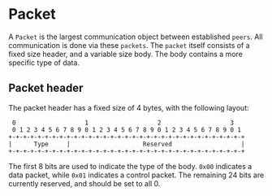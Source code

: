 # Packet

A `Packet` is the largest communication object between established `peers`. All communication is done
via these `packets`. The `packet` itself consists of a fixed size header, and a variable size body.
The body contains a more specific type of data.

## Packet header

The packet header has a fixed size of 4 bytes, with the following layout:

```
 0                   1                   2                   3
 0 1 2 3 4 5 6 7 8 9 0 1 2 3 4 5 6 7 8 9 0 1 2 3 4 5 6 7 8 9 0 1
+-+-+-+-+-+-+-+-+-+-+-+-+-+-+-+-+-+-+-+-+-+-+-+-+-+-+-+-+-+-+-+-+
|      Type     |                    Reserved                   |
+-+-+-+-+-+-+-+-+-+-+-+-+-+-+-+-+-+-+-+-+-+-+-+-+-+-+-+-+-+-+-+-+
```

The first 8 bits are used to indicate the type of the body. `0x00` indicates a data packet, while `0x01`
indicates a control packet. The remaining 24 bits are currently reserved, and should be set to all 0.
